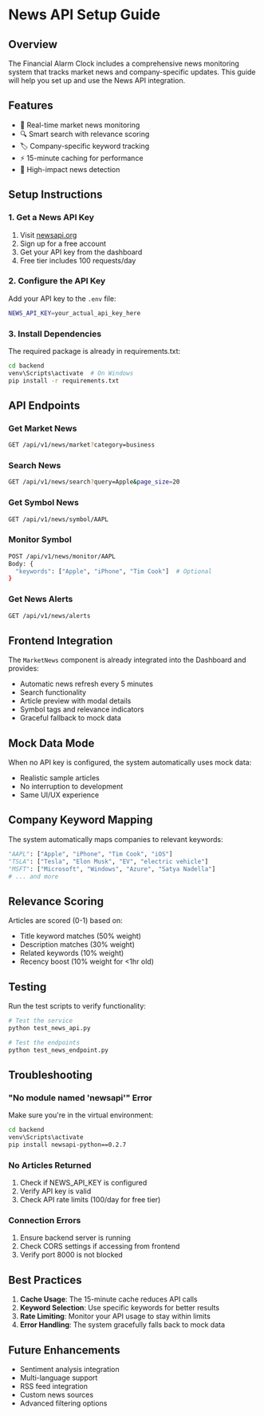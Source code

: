 # News API Setup Guide

## Overview
The Financial Alarm Clock includes a comprehensive news monitoring system that tracks market news and company-specific updates. This guide will help you set up and use the News API integration.

## Features
- 📰 Real-time market news monitoring
- 🔍 Smart search with relevance scoring
- 🏷️ Company-specific keyword tracking
- ⚡ 15-minute caching for performance
- 🎯 High-impact news detection

## Setup Instructions

### 1. Get a News API Key
1. Visit [newsapi.org](https://newsapi.org/)
2. Sign up for a free account
3. Get your API key from the dashboard
4. Free tier includes 100 requests/day

### 2. Configure the API Key
Add your API key to the `.env` file:
```bash
NEWS_API_KEY=your_actual_api_key_here
```

### 3. Install Dependencies
The required package is already in requirements.txt:
```bash
cd backend
venv\Scripts\activate  # On Windows
pip install -r requirements.txt
```

## API Endpoints

### Get Market News
```bash
GET /api/v1/news/market?category=business
```

### Search News
```bash
GET /api/v1/news/search?query=Apple&page_size=20
```

### Get Symbol News
```bash
GET /api/v1/news/symbol/AAPL
```

### Monitor Symbol
```bash
POST /api/v1/news/monitor/AAPL
Body: {
  "keywords": ["Apple", "iPhone", "Tim Cook"]  # Optional
}
```

### Get News Alerts
```bash
GET /api/v1/news/alerts
```

## Frontend Integration

The `MarketNews` component is already integrated into the Dashboard and provides:
- Automatic news refresh every 5 minutes
- Search functionality
- Article preview with modal details
- Symbol tags and relevance indicators
- Graceful fallback to mock data

## Mock Data Mode

When no API key is configured, the system automatically uses mock data:
- Realistic sample articles
- No interruption to development
- Same UI/UX experience

## Company Keyword Mapping

The system automatically maps companies to relevant keywords:
```python
"AAPL": ["Apple", "iPhone", "Tim Cook", "iOS"]
"TSLA": ["Tesla", "Elon Musk", "EV", "electric vehicle"]
"MSFT": ["Microsoft", "Windows", "Azure", "Satya Nadella"]
# ... and more
```

## Relevance Scoring

Articles are scored (0-1) based on:
- Title keyword matches (50% weight)
- Description matches (30% weight)
- Related keywords (10% weight)
- Recency boost (10% weight for <1hr old)

## Testing

Run the test scripts to verify functionality:
```bash
# Test the service
python test_news_api.py

# Test the endpoints
python test_news_endpoint.py
```

## Troubleshooting

### "No module named 'newsapi'" Error
Make sure you're in the virtual environment:
```bash
cd backend
venv\Scripts\activate
pip install newsapi-python==0.2.7
```

### No Articles Returned
1. Check if NEWS_API_KEY is configured
2. Verify API key is valid
3. Check API rate limits (100/day for free tier)

### Connection Errors
1. Ensure backend server is running
2. Check CORS settings if accessing from frontend
3. Verify port 8000 is not blocked

## Best Practices

1. **Cache Usage**: The 15-minute cache reduces API calls
2. **Keyword Selection**: Use specific keywords for better results
3. **Rate Limiting**: Monitor your API usage to stay within limits
4. **Error Handling**: The system gracefully falls back to mock data

## Future Enhancements

- Sentiment analysis integration
- Multi-language support
- RSS feed integration
- Custom news sources
- Advanced filtering options 